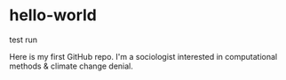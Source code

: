 # hello-world
test run

Here is my first GitHub repo.  I'm a sociologist interested in computational methods & climate change denial.
